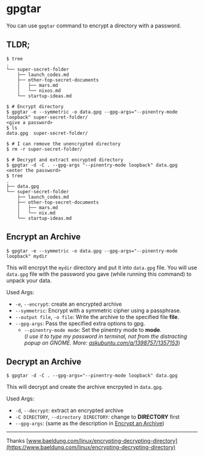 # gpgtar

You can use `gpgtar` command to encrypt a directory with a password.

## TLDR;

```console
$ tree
.
└── super-secret-folder
    ├── launch_codes.md
    ├── other-top-secret-documents
    │   ├── mars.md
    │   └── nixos.md
    └── startup-ideas.md

$ # Encrypt directory
$ gpgtar -e --symmetric -o data.gpg --gpg-args="--pinentry-mode loopback" super-secret-folder/
<give a password>
$ ls
data.gpg  super-secret-folder/

$ # I can remove the unencrypted directory
$ rm -r super-secret-folder/

$ # Decrypt and extract encrypted directory
$ gpgtar -d -C . --gpg-args "--pinentry-mode loopback" data.gpg
<enter the password>
$ tree
.
├── data.gpg
└── super-secret-folder
    ├── launch_codes.md
    ├── other-top-secret-documents
    │   ├── mars.md
    │   └── nix.md
    └── startup-ideas.md
```



## Encrypt an Archive

```console
$ gpgtar -e --symmetric -o data.gpg --gpg-args="--pinentry-mode loopback" mydir
```

This will encrpyt the `mydir` directory and put it into `data.gpg` file. You will use `data.gpg`
file with the password you gave (while running this command) to unpack your data.

Used Args:

- `-e`, `--encrypt`: create an encrypted archive
- `--symmetric`: Encrypt  with a symmetric cipher using a passphrase.
- `--output file`, `-o file`: Write the archive to the specified file **file**.
- `--gpg-args`: Pass the specified extra options to gpg.
    - `--pinentry-mode mode`: Set the pinentry mode to **mode**.<br/>
    (_I use it to type my password in terminal, not from the distracting popup on GNOME. More:
    [askubuntu.com/a/1398757/1357153](https://askubuntu.com/a/1398757/1357153)_)

## Decrypt an Archive

```console
$ gpgtar -d -C . --gpg-args="--pinentry-mode loopback" data.gpg
```

This will decrypt and create the archive encrpyted in `data.gpg`.

Used Args:

- `-d`, `--decrypt`: extract an encrypted archive
- `-C DIRECTORY`, `--directory DIRECTORY`: change to **DIRECTORY** first
- `--gpg-args`: (same as the description in [Encrypt an Archive](#encrypt-an-archive))

---

Thanks [www.baeldung.com/linux/encrypting-decrypting-directory](https://www.baeldung.com/linux/encrypting-decrypting-directory)
